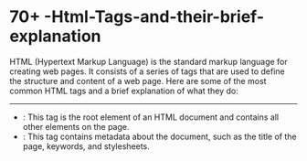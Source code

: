 # 70+ -Html-Tags-and-their-brief-explanation

HTML (Hypertext Markup Language) is the standard markup language for creating web pages. It consists of a series of tags that are used to define the structure and content of a web page. Here are some of the most common HTML tags and a brief explanation of what they do:

---------------------
- <html>: This tag is the root element of an HTML document and contains all other elements on the page.
- <head>: This tag contains metadata about the document, such as the title of the page, keywords, and stylesheets.
<title>: This tag is used to specify the title of the document, which is displayed in the browser's title bar or tab.
<body>: This tag contains the content of the document that is displayed in the browser window.
<header>: This tag is used to define a container for introductory content or a set of navigational links.
<nav>: This tag is used to create a section of a web page that contains navigation links.
<main>: This tag is used to define the main content of a document.
<article>: This tag is used to define a self-contained composition in a document, such as a blog post or forum post.
<section>: This tag is used to group together related content, such as chapters or sections of a web page.
<aside>: This tag is used to define content that is related to the main content of the document, but can be considered separate from it.
<footer>: This tag is used to define a container for the footer of a web page, which typically contains information such as the author's name and copyright information.
<p>: This tag is used to define a paragraph of text.
<h1> - <h6>: These tags are used to define headings, with <h1> being the highest-level heading and <h6> being the lowest-level heading.
<a>: This tag is used to create hyperlinks that allow users to navigate to other web pages or specific locations within a page.
<img>: This tag is used to embed images in a web page.
<ul>: This tag is used to create an unordered list, which is a list of items that are marked with bullet points.
<ol>: This tag is used to create an ordered list, which is a list of items that are marked with numbers or letters.
<li>: This tag is used to define a list item within an ordered or unordered list.
<div>: This tag is a non-semantic container for flow content that can be used to group elements together for styling purposes.
<span>: This tag is a non-semantic container for small parts of the text that can be used to apply styles to specific parts of text.
<form>: This tag is used to create a form that allows users to input data, such as text fields, checkboxes, and radio buttons.
<input>: This tag is used to create various types of input fields, such as text fields, checkboxes, and radio buttons.
<label>: This tag is used to define a label for an input element, providing a text description that is associated with the input field.
<select>: This tag is used to create a drop-down list of options that a user can select from.
<option>: This tag is used to define an option within a <select> element.
<textarea>: This tag is used to create a multi-line text input field.
<button>: This tag is used to create a button that can be clicked by a user to perform an action.
<table>: This tag is used to create a table, which is a way to present data in a grid format.
<tr>: This tag is used to define a table row within a table.
<th>: This tag is used to define a table header cell within a table row.
<td>: This tag is used to define a table data cell within a table row.
<caption>: This tag is used to provide a caption for a table.
<colgroup>: This tag is used to group together one or more columns in a table for formatting purposes.
<col>: This tag is used to define a column within a <colgroup> element.
<style>: This tag is used to define CSS styles that apply to the elements within an HTML document.
<link>: This tag is used to link an HTML document to an external CSS file.
<script>: This tag is used to define scripts, such as JavaScript, that can be executed by a web browser.
<noscript>: This tag is used to provide an alternative content for users who have disabled JavaScript in their web browser.
<iframe>: This tag is used to embed an independent HTML document within an HTML document.
<audio>: This tag is used to embed an audio file in an HTML document.
<video>: This tag is used to embed a video file in an HTML document.
<source>: This tag is used to specify multiple sources for an <audio> or <video> element.
<track>: This tag is used to provide timed text tracks for an <audio> or <video> element.
<canvas>: This tag is used to create a canvas, which is a blank area on a web page that can be used for drawing graphics using JavaScript.
<svg>: This tag is used to embed a scalable vector graphic (SVG) in an HTML document.
<math>: This tag is used to embed mathematical formulas in an HTML document.
<template>: This tag is used to declare a template, which is a reusable fragment of HTML that can be used to insert content into a web page using JavaScript.
<time>: This tag is used to define a machine-readable date/time.
<mark>: This tag is used to highlight text.
<wbr>: This tag is used to indicate a line-break opportunity in a word or a string of characters.
<code>: This tag is used to define a piece of computer code.
<samp>: This tag is used to define a sample output from a computer program.
<kbd>: This tag is used to define a user input.
<var>: This tag is used to define a variable.
<abbr>: This tag is used to define an abbreviation or an acronym.
<address>: This tag is used to define an address, typically for an author or a contact information for the document.
<bdo>: This tag is used to define the direction of text display.
<blockquote>: This tag is used to define a section that is quoted from another source.
<cite>: This tag is used to define the title of a work (e.g. a book, a song, a movie, a TV show, a painting, a sculpture, etc.).
<dfn>: This tag is used to define the defining instance of a term in a document.
<bdi>: This tag is used to format text that may be written in a different language or direction, and to isolate a part of text that might be formatted differently from the rest of the text.
<data>: This tag is used to link a specific value with a machine-readable string.
<del>: This tag is used to indicate that a text has been deleted from a document.
<ins>: This tag is used to indicate that a text has been inserted into a document.
<meter>: This tag is used to create a scalar measurement within a predefined range.
<output>: This tag is used to represent the result of a calculation.
<progress>: This tag is used to indicate the progress of a task.
<ruby>: This tag is used to define a ruby annotation, which is used in East Asian typography to indicate the pronunciation of East Asian characters.
<rt>: This tag is used to define the explanation/pronunciation of East Asian characters in ruby annotations.
<rp>: This tag is used to provide fallback text in case the ruby annotations are not supported by the browser.
<sub>: This tag is used to define a sub script text.
<sup>: This tag is used to define a super script text.
<picture> : This tag is used to specify multiple sources for an <img> element to provide different images based on the device's screen size, viewport, and other conditions.
<template>: This tag is used to define a template, which is a reusable fragment of HTML that can be used to insert content into a web page using JavaScript.
<webview>: This tag is used to embed external web content in a web page, such as another web page.


